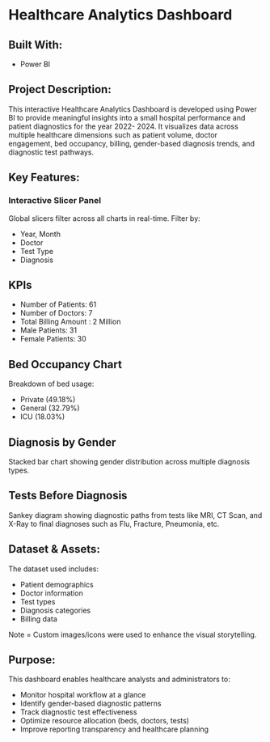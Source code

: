 # Healthcare Analytics Dashboard
## Built With:
- Power BI

## Project Description:
This interactive Healthcare Analytics Dashboard is developed using Power BI to provide meaningful insights into a small hospital performance and patient diagnostics for the year 2022- 2024. It visualizes data across multiple healthcare dimensions such as patient volume, doctor engagement, bed occupancy, billing, gender-based diagnosis trends, and diagnostic test pathways.

## Key Features:
### Interactive Slicer Panel
Global slicers filter across all charts in real-time.
Filter by:
- Year, Month
- Doctor
- Test Type
- Diagnosis

## KPIs
- Number of Patients: 61
- Number of Doctors: 7
- Total Billing Amount : 2 Million
- Male Patients: 31
- Female Patients: 30

## Bed Occupancy Chart
Breakdown of bed usage:
- Private (49.18%)
- General (32.79%)
- ICU (18.03%)

## Diagnosis by Gender
Stacked bar chart showing gender distribution across multiple diagnosis types.

## Tests Before Diagnosis
Sankey diagram showing diagnostic paths from tests like MRI, CT Scan, and X-Ray to final diagnoses such as Flu, Fracture, Pneumonia, etc.

## Dataset & Assets:
The dataset used includes:
- Patient demographics
- Doctor information
- Test types
- Diagnosis categories
- Billing data

Note = Custom images/icons were used to enhance the visual storytelling.

## Purpose:
This dashboard enables healthcare analysts and administrators to:
- Monitor hospital workflow at a glance
- Identify gender-based diagnostic patterns
- Track diagnostic test effectiveness
- Optimize resource allocation (beds, doctors, tests)
- Improve reporting transparency and healthcare planning
